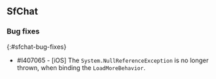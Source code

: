 ## SfChat

### Bug fixes
{:#sfchat-bug-fixes}

* \#I407065 - [iOS] The `System.NullReferenceException` is no longer thrown, when binding the `LoadMoreBehavior`.
